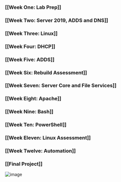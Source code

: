 ### [[Week One: Lab Prep]]
### [[Week Two: Server 2019, ADDS and DNS]]
### [[Week Three: Linux]]
### [[Week Four: DHCP]]
### [[Week Five: ADDS]]
### [[Week Six: Rebuild Assessment]]
### [[Week Seven: Server Core and File Services]]
### [[Week Eight: Apache]]
### [[Week Nine: Bash]]
### [[Week Ten: PowerShell]]
### [[Week Eleven: Linux Assessment]]
### [[Week Twelve: Automation]]
### [[Final Project]]

![image](https://github.com/JNicholls2026/James-Nicholls-Tech-Journal/assets/114191684/19530328-8c3f-449f-9aac-528417601da8)
